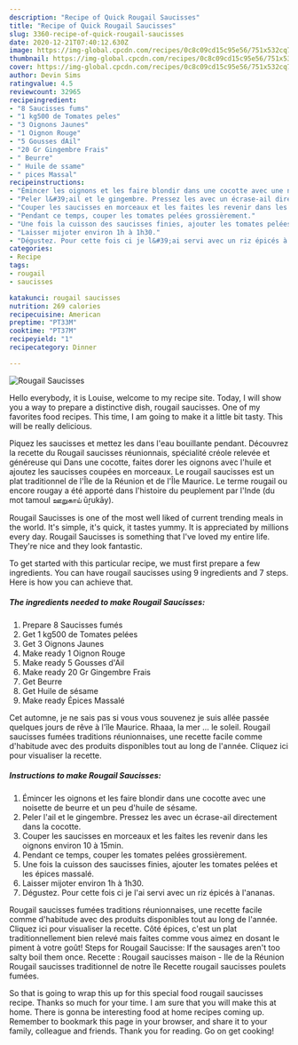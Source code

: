 ```yaml
---
description: "Recipe of Quick Rougail Saucisses"
title: "Recipe of Quick Rougail Saucisses"
slug: 3360-recipe-of-quick-rougail-saucisses
date: 2020-12-21T07:40:12.630Z
image: https://img-global.cpcdn.com/recipes/0c8c09cd15c95e56/751x532cq70/rougail-saucisses-photo-principale-de-la-recette.jpg
thumbnail: https://img-global.cpcdn.com/recipes/0c8c09cd15c95e56/751x532cq70/rougail-saucisses-photo-principale-de-la-recette.jpg
cover: https://img-global.cpcdn.com/recipes/0c8c09cd15c95e56/751x532cq70/rougail-saucisses-photo-principale-de-la-recette.jpg
author: Devin Sims
ratingvalue: 4.5
reviewcount: 32965
recipeingredient:
- "8 Saucisses fums"
- "1 kg500 de Tomates peles"
- "3 Oignons Jaunes"
- "1 Oignon Rouge"
- "5 Gousses dAil"
- "20 Gr Gingembre Frais"
- " Beurre"
- " Huile de ssame"
- " pices Massal"
recipeinstructions:
- "Émincer les oignons et les faire blondir dans une cocotte avec une noisette de beurre et un peu d&#39;huile de sésame."
- "Peler l&#39;ail et le gingembre. Pressez les avec un écrase-ail directement dans la cocotte."
- "Couper les saucisses en morceaux et les faites les revenir dans les oignons environ 10 à 15min."
- "Pendant ce temps, couper les tomates pelées grossièrement."
- "Une fois la cuisson des saucisses finies, ajouter les tomates pelées et les épices massalé."
- "Laisser mijoter environ 1h à 1h30."
- "Dégustez. Pour cette fois ci je l&#39;ai servi avec un riz épicés à l&#39;ananas."
categories:
- Recipe
tags:
- rougail
- saucisses

katakunci: rougail saucisses 
nutrition: 269 calories
recipecuisine: American
preptime: "PT33M"
cooktime: "PT37M"
recipeyield: "1"
recipecategory: Dinner

---
```



![Rougail Saucisses](https://img-global.cpcdn.com/recipes/0c8c09cd15c95e56/751x532cq70/rougail-saucisses-photo-principale-de-la-recette.jpg)

Hello everybody, it is Louise, welcome to my recipe site. Today, I will show you a way to prepare a distinctive dish, rougail saucisses. One of my favorites food recipes. This time, I am going to make it a little bit tasty. This will be really delicious.

Piquez les saucisses et mettez les dans l&#39;eau bouillante pendant. Découvrez la recette du Rougail saucisses réunionnais, spécialité créole relevée et généreuse qui Dans une cocotte, faites dorer les oignons avec l&#39;huile et ajoutez les saucisses coupées en morceaux. Le rougail saucisses est un plat traditionnel de l&#39;Île de la Réunion et de l&#39;Île Maurice. Le terme rougail ou encore rougay a été apporté dans l&#39;histoire du peuplement par l&#39;Inde (du mot tamoul ஊறுகாய் ūṟukāy).

Rougail Saucisses is one of the most well liked of current trending meals in the world. It's simple, it's quick, it tastes yummy. It is appreciated by millions every day. Rougail Saucisses is something that I've loved my entire life. They're nice and they look fantastic.


To get started with this particular recipe, we must first prepare a few ingredients. You can have rougail saucisses using 9 ingredients and 7 steps. Here is how you can achieve that.

<!--inarticleads1-->

##### The ingredients needed to make Rougail Saucisses:

1. Prepare 8 Saucisses fumés
1. Get 1 kg500 de Tomates pelées
1. Get 3 Oignons Jaunes
1. Make ready 1 Oignon Rouge
1. Make ready 5 Gousses d&#39;Ail
1. Make ready 20 Gr Gingembre Frais
1. Get  Beurre
1. Get  Huile de sésame
1. Make ready  Épices Massalé


Cet automne, je ne sais pas si vous vous souvenez je suis allée passée quelques jours de rêve à l&#39;île Maurice. Rhaaa, la mer … le soleil. Rougail saucisses fumées traditions réunionnaises, une recette facile comme d&#39;habitude avec des produits disponibles tout au long de l&#39;année. Cliquez ici pour visualiser la recette. 

<!--inarticleads2-->

##### Instructions to make Rougail Saucisses:

1. Émincer les oignons et les faire blondir dans une cocotte avec une noisette de beurre et un peu d&#39;huile de sésame.
1. Peler l&#39;ail et le gingembre. Pressez les avec un écrase-ail directement dans la cocotte.
1. Couper les saucisses en morceaux et les faites les revenir dans les oignons environ 10 à 15min.
1. Pendant ce temps, couper les tomates pelées grossièrement.
1. Une fois la cuisson des saucisses finies, ajouter les tomates pelées et les épices massalé.
1. Laisser mijoter environ 1h à 1h30.
1. Dégustez. Pour cette fois ci je l&#39;ai servi avec un riz épicés à l&#39;ananas.


Rougail saucisses fumées traditions réunionnaises, une recette facile comme d&#39;habitude avec des produits disponibles tout au long de l&#39;année. Cliquez ici pour visualiser la recette. Côté épices, c&#39;est un plat traditionnellement bien relevé mais faites comme vous aimez en dosant le piment à votre goût! Steps for Rougail Saucisse: If the sausages aren&#39;t too salty boil them once. Recette : Rougail saucisses maison - Ile de la Réunion Rougail saucisses traditionnel de notre île Recette rougail saucisses poulets fumées. 

So that is going to wrap this up for this special food rougail saucisses recipe. Thanks so much for your time. I am sure that you will make this at home. There is gonna be interesting food at home recipes coming up. Remember to bookmark this page in your browser, and share it to your family, colleague and friends. Thank you for reading. Go on get cooking!

